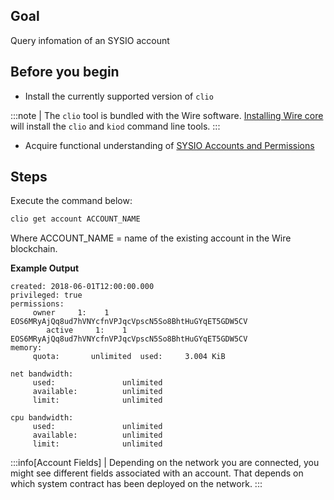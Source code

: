 ## Goal

Query infomation of an SYSIO account

## Before you begin

* Install the currently supported version of `clio`

:::note
| The `clio` tool is bundled with the Wire software. [Installing Wire core](/docs/getting-started/install-dependencies.md) will install the `clio` and `kiod` command line tools.
:::

* Acquire functional understanding of [SYSIO Accounts and Permissions](https://developers.eos.io/welcome/v2.1/protocol/accounts_and_permissions)


## Steps

Execute the command below:

```sh
clio get account ACCOUNT_NAME
```
Where ACCOUNT_NAME = name of the existing account in the Wire blockchain.

**Example Output**

```console
created: 2018-06-01T12:00:00.000
privileged: true
permissions:
     owner     1:    1 EOS6MRyAjQq8ud7hVNYcfnVPJqcVpscN5So8BhtHuGYqET5GDW5CV
        active     1:    1 EOS6MRyAjQq8ud7hVNYcfnVPJqcVpscN5So8BhtHuGYqET5GDW5CV
memory:
     quota:       unlimited  used:     3.004 KiB

net bandwidth:
     used:               unlimited
     available:          unlimited
     limit:              unlimited

cpu bandwidth:
     used:               unlimited
     available:          unlimited
     limit:              unlimited
```

:::info[Account Fields]
| Depending on the network you are connected, you might see different fields associated with an account. That depends on which system contract has been deployed on the network.
:::